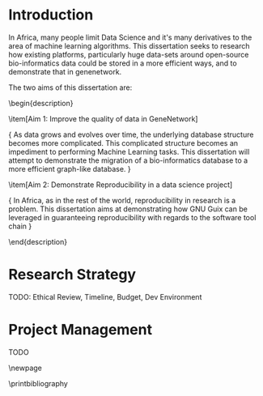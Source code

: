 # Introduction

In Africa, many people limit Data Science and it's many derivatives to the area of machine learning algorithms. This dissertation seeks to research how existing platforms, particularly huge data-sets around open-source bio-informatics data could be stored in a more efficient ways, and to demonstrate that in genenetwork.

The two aims of this dissertation are:

\begin{description}

\item[Aim 1: Improve the quality of data in GeneNetwork]

{
As data grows and evolves over time, the underlying database structure becomes more complicated. This complicated structure becomes an impediment to performing Machine Learning tasks. This dissertation will attempt to demonstrate the migration of a bio-informatics database to a more efficient graph-like database.
}

\item[Aim 2: Demonstrate Reproducibility in a data science project]

{
In Africa, as in the rest of the world, reproducibility in research is a problem. This dissertation aims at demonstrating how GNU Guix can be leveraged in guaranteeing reproducibility with regards to the software tool chain
}

\end{description}


# Research Strategy

TODO: Ethical Review, Timeline, Budget, Dev Environment


# Project Management

TODO

\newpage

\printbibliography